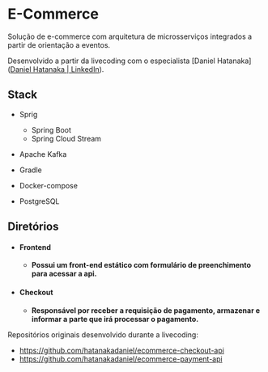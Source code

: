 # 							E-Commerce

Solução de e-commerce com arquitetura de microsserviços integrados a partir de orientação a eventos.

Desenvolvido a partir da livecoding com o especialista [Daniel Hatanaka]([Daniel Hatanaka | LinkedIn](https://www.linkedin.com/in/hatanakadaniel/)).

## Stack

- Sprig
  - Spring Boot
  - Spring Cloud Stream

- Apache Kafka
- Gradle
- Docker-compose
- PostgreSQL



## Diretórios

- #### Frontend

  - **Possui um front-end estático com formulário de preenchimento para acessar a api.**

- #### Checkout

  - **Responsável por receber a requisição de pagamento, armazenar e informar a parte que irá processar o pagamento.**

Repositórios originais desenvolvido durante a livecoding: 

- https://github.com/hatanakadaniel/ecommerce-checkout-api
- https://github.com/hatanakadaniel/ecommerce-payment-api